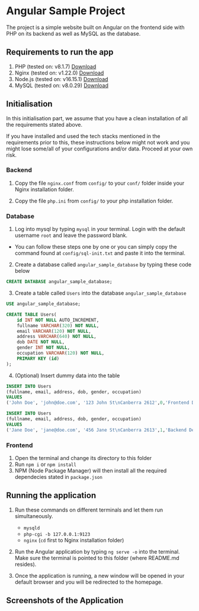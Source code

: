 # Angular Sample Project

The project is a simple website built on Angular on the frontend side with PHP on its backend as well as MySQL as the database.

## Requirements to run the app
1. PHP (tested on: v8.1.7) [Download](https://www.php.net/downloads.php)
2. Nginx (tested on: v1.22.0) [Download](http://nginx.org/en/download.html)
3. Node.js (tested on: v16.15.1) [Download](https://nodejs.org/en/download/)
4. MySQL (tested on: v8.0.29) [Download](https://www.mysql.com/downloads/)

## Initialisation
In this initialisation part, we assume that you have a clean installation of all the requirements stated above.

If you have installed and used the tech stacks mentioned in the requirements prior to this, these instructions below might not work and you might lose some/all of your configurations and/or data. Proceed at your own risk.
### Backend
1. Copy the file `nginx.conf` from `config/` to your `conf/` folder inside your Nginx installation folder.

2. Copy the file `php.ini` from `config/` to your php installation folder.

### Database
1. Log into mysql by typing `mysql` in your terminal. Login with the default username `root` and leave the password blank. 
- You can follow these steps one by one or you can simply copy the command found at `config/sql-init.txt` and paste it into the terminal.

2. Create a database called `angular_sample_database` by typing these code below
```sql
CREATE DATABASE angular_sample_database;
```

3. Create a table called `Users` into the database `angular_sample_database`
```sql
USE angular_sample_database;

CREATE TABLE Users(
    id INT NOT NULL AUTO_INCREMENT,
    fullname VARCHAR(320) NOT NULL,
    email VARCHAR(120) NOT NULL,
    address VARCHAR(640) NOT NULL,
    dob DATE NOT NULL,
    gender INT NOT NULL,
    occupation VARCHAR(120) NOT NULL,
    PRIMARY KEY (id)
);
```

4. (Optional) Insert dummy data into the table
```sql
INSERT INTO Users 
(fullname, email, address, dob, gender, occupation)
VALUES
('John Doe', 'john@doe.com', '123 John St\nCanberra 2612',0,'Frontend Developer');

INSERT INTO Users 
(fullname, email, address, dob, gender, occupation)
VALUES
('Jane Doe', 'jane@doe.com', '456 Jane St\nCanberra 2613',1,'Backend Developer');
```
### Frontend
1. Open the terminal and change its directory to this folder
2. Run `npm i` or `npm install`
3. NPM (Node Package Manager) will then install all the required dependecies stated in `package.json`

## Running the application
1. Run these commands on different terminals and let them run simultaneously.
    - `mysqld` 
    - `php-cgi -b 127.0.0.1:9123`
    - `nginx` (`cd` first to Nginx installation folder)

2. Run the Angular application by typing `ng serve -o` into the terminal. Make sure the terminal is pointed to this folder (where README.md resides).

3. Once the application is running, a new window will be opened in your default browser and you will be redirected to the homepage.

## Screenshots of the Application
[]('docs/homepage_ss.png')
